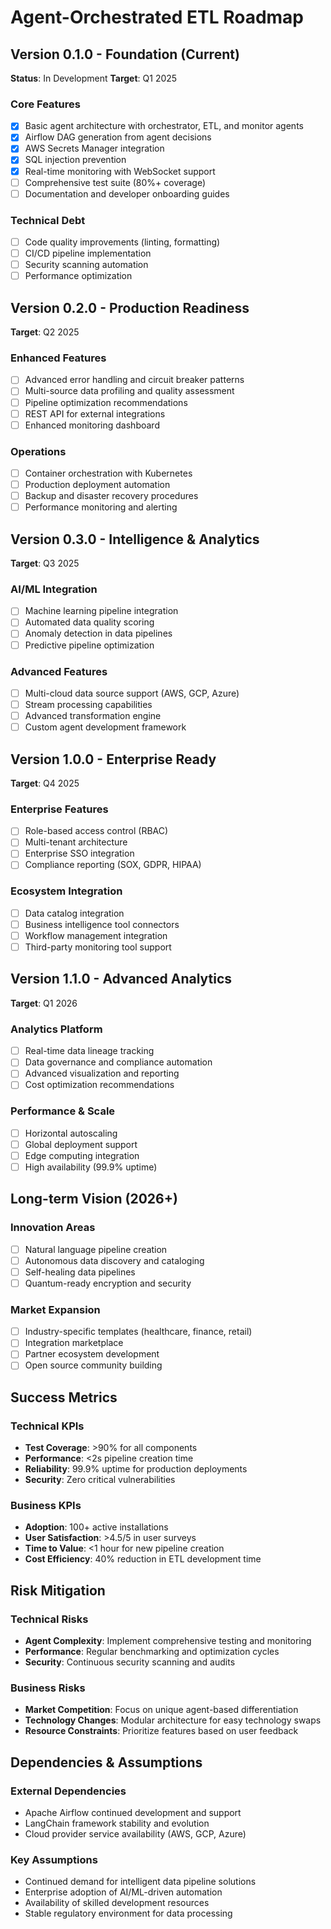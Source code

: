 # Agent-Orchestrated ETL Roadmap

## Version 0.1.0 - Foundation (Current)
**Status**: In Development
**Target**: Q1 2025

### Core Features
- [x] Basic agent architecture with orchestrator, ETL, and monitor agents
- [x] Airflow DAG generation from agent decisions
- [x] AWS Secrets Manager integration
- [x] SQL injection prevention
- [x] Real-time monitoring with WebSocket support
- [ ] Comprehensive test suite (80%+ coverage)
- [ ] Documentation and developer onboarding guides

### Technical Debt
- [ ] Code quality improvements (linting, formatting)
- [ ] CI/CD pipeline implementation
- [ ] Security scanning automation
- [ ] Performance optimization

## Version 0.2.0 - Production Readiness
**Target**: Q2 2025

### Enhanced Features
- [ ] Advanced error handling and circuit breaker patterns
- [ ] Multi-source data profiling and quality assessment
- [ ] Pipeline optimization recommendations
- [ ] REST API for external integrations
- [ ] Enhanced monitoring dashboard

### Operations
- [ ] Container orchestration with Kubernetes
- [ ] Production deployment automation
- [ ] Backup and disaster recovery procedures
- [ ] Performance monitoring and alerting

## Version 0.3.0 - Intelligence & Analytics
**Target**: Q3 2025

### AI/ML Integration
- [ ] Machine learning pipeline integration
- [ ] Automated data quality scoring
- [ ] Anomaly detection in data pipelines
- [ ] Predictive pipeline optimization

### Advanced Features
- [ ] Multi-cloud data source support (AWS, GCP, Azure)
- [ ] Stream processing capabilities
- [ ] Advanced transformation engine
- [ ] Custom agent development framework

## Version 1.0.0 - Enterprise Ready
**Target**: Q4 2025

### Enterprise Features
- [ ] Role-based access control (RBAC)
- [ ] Multi-tenant architecture
- [ ] Enterprise SSO integration
- [ ] Compliance reporting (SOX, GDPR, HIPAA)

### Ecosystem Integration
- [ ] Data catalog integration
- [ ] Business intelligence tool connectors
- [ ] Workflow management integration
- [ ] Third-party monitoring tool support

## Version 1.1.0 - Advanced Analytics
**Target**: Q1 2026

### Analytics Platform
- [ ] Real-time data lineage tracking
- [ ] Data governance and compliance automation
- [ ] Advanced visualization and reporting
- [ ] Cost optimization recommendations

### Performance & Scale
- [ ] Horizontal autoscaling
- [ ] Global deployment support
- [ ] Edge computing integration
- [ ] High availability (99.9% uptime)

## Long-term Vision (2026+)

### Innovation Areas
- [ ] Natural language pipeline creation
- [ ] Autonomous data discovery and cataloging
- [ ] Self-healing data pipelines
- [ ] Quantum-ready encryption and security

### Market Expansion
- [ ] Industry-specific templates (healthcare, finance, retail)
- [ ] Integration marketplace
- [ ] Partner ecosystem development
- [ ] Open source community building

## Success Metrics

### Technical KPIs
- **Test Coverage**: >90% for all components
- **Performance**: <2s pipeline creation time
- **Reliability**: 99.9% uptime for production deployments
- **Security**: Zero critical vulnerabilities

### Business KPIs
- **Adoption**: 100+ active installations
- **User Satisfaction**: >4.5/5 in user surveys
- **Time to Value**: <1 hour for new pipeline creation
- **Cost Efficiency**: 40% reduction in ETL development time

## Risk Mitigation

### Technical Risks
- **Agent Complexity**: Implement comprehensive testing and monitoring
- **Performance**: Regular benchmarking and optimization cycles
- **Security**: Continuous security scanning and audits

### Business Risks
- **Market Competition**: Focus on unique agent-based differentiation
- **Technology Changes**: Modular architecture for easy technology swaps
- **Resource Constraints**: Prioritize features based on user feedback

## Dependencies & Assumptions

### External Dependencies
- Apache Airflow continued development and support
- LangChain framework stability and evolution
- Cloud provider service availability (AWS, GCP, Azure)

### Key Assumptions
- Continued demand for intelligent data pipeline solutions
- Enterprise adoption of AI/ML-driven automation
- Availability of skilled development resources
- Stable regulatory environment for data processing